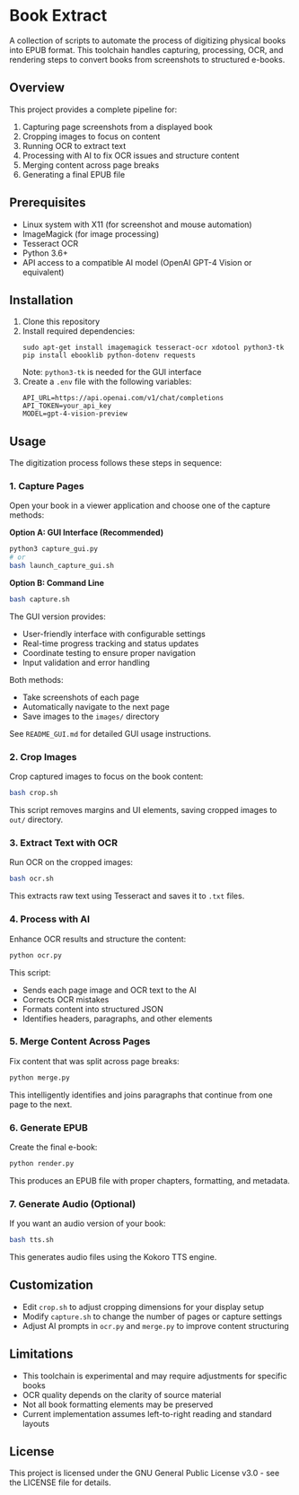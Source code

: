 # Book Extract

A collection of scripts to automate the process of digitizing physical books into EPUB format. 
This toolchain handles capturing, processing, OCR, and rendering steps to convert books from 
screenshots to structured e-books.

## Overview

This project provides a complete pipeline for:
1. Capturing page screenshots from a displayed book
2. Cropping images to focus on content
3. Running OCR to extract text
4. Processing with AI to fix OCR issues and structure content
5. Merging content across page breaks
6. Generating a final EPUB file

## Prerequisites

- Linux system with X11 (for screenshot and mouse automation)
- ImageMagick (for image processing)
- Tesseract OCR
- Python 3.6+
- API access to a compatible AI model (OpenAI GPT-4 Vision or equivalent)

## Installation

1. Clone this repository
2. Install required dependencies:
   ```
   sudo apt-get install imagemagick tesseract-ocr xdotool python3-tk
   pip install ebooklib python-dotenv requests
   ```
   Note: `python3-tk` is needed for the GUI interface
3. Create a `.env` file with the following variables:
   ```
   API_URL=https://api.openai.com/v1/chat/completions
   API_TOKEN=your_api_key
   MODEL=gpt-4-vision-preview
   ```

## Usage

The digitization process follows these steps in sequence:

### 1. Capture Pages

Open your book in a viewer application and choose one of the capture methods:

**Option A: GUI Interface (Recommended)**
```bash
python3 capture_gui.py
# or
bash launch_capture_gui.sh
```

**Option B: Command Line**
```bash
bash capture.sh
```

The GUI version provides:
- User-friendly interface with configurable settings
- Real-time progress tracking and status updates
- Coordinate testing to ensure proper navigation
- Input validation and error handling

Both methods:
- Take screenshots of each page
- Automatically navigate to the next page
- Save images to the `images/` directory

See `README_GUI.md` for detailed GUI usage instructions.

### 2. Crop Images

Crop captured images to focus on the book content:

```bash
bash crop.sh
```

This script removes margins and UI elements, saving cropped images to `out/` directory.

### 3. Extract Text with OCR

Run OCR on the cropped images:

```bash
bash ocr.sh
```

This extracts raw text using Tesseract and saves it to `.txt` files.

### 4. Process with AI

Enhance OCR results and structure the content:

```bash
python ocr.py
```

This script:
- Sends each page image and OCR text to the AI
- Corrects OCR mistakes
- Formats content into structured JSON
- Identifies headers, paragraphs, and other elements

### 5. Merge Content Across Pages

Fix content that was split across page breaks:

```bash
python merge.py
```

This intelligently identifies and joins paragraphs that continue from one page to the next.

### 6. Generate EPUB

Create the final e-book:

```bash
python render.py
```

This produces an EPUB file with proper chapters, formatting, and metadata.

### 7. Generate Audio (Optional)

If you want an audio version of your book:

```bash
bash tts.sh
```

This generates audio files using the Kokoro TTS engine.

## Customization

- Edit `crop.sh` to adjust cropping dimensions for your display setup
- Modify `capture.sh` to change the number of pages or capture settings
- Adjust AI prompts in `ocr.py` and `merge.py` to improve content structuring

## Limitations

- This toolchain is experimental and may require adjustments for specific books
- OCR quality depends on the clarity of source material
- Not all book formatting elements may be preserved
- Current implementation assumes left-to-right reading and standard layouts

## License

This project is licensed under the GNU General Public License v3.0 - see the LICENSE file for details.
